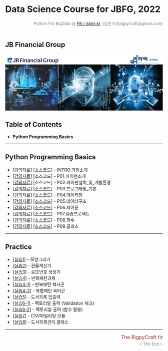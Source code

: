 
# Data Science Course for JBFG, 2022

<div align='right'><font size=2 color='gray'>Python For BigData @ <font color='blue'><a href='https://www.facebook.com/jskim.kr'>FB / jskim.kr</a></font>, [김진수](bigpycraft@gmail.com)</font></div>
<br>

## JB Financial Group

<img src="../images/img_main_front.png">

## Table of Contents
- <b>Python Programming Basics</b>

<hr>

## Python Programming Basics

- [[강의자료]][pyt-00]  [소스코드]  - INTRO.과정소개
- [[강의자료]][pyt-01]  [소스코드]  - P01.파이썬소개
- [[강의자료]][pyt-02]  [소스코드]  - P02.파이썬설치_및_개발환경
- [[강의자료]][pyt-03]  [[소스코드]][code-03]  - P03.프로그래밍_기본
- [[강의자료]][pyt-04]  [[소스코드]][code-04]  - P04.데이터형
- [[강의자료]][pyt-05]  [[소스코드]][code-05]  - P05.데이터구조
- [[강의자료]][pyt-06]  [[소스코드]][code-06]  - P06.제어문
- [[강의자료]][pyt-07]  [[소스코드]][code-07]  - P07.실습프로젝트
- [[강의자료]][pyt-08]  [[소스코드]][code-08]  - P08.함수
- [[강의자료]][pyt-09]  [[소스코드]][code-09]  - P09.클래스

<hr>

## Practice

- [[실습1]][prac-01] - 모양그리기
- [[실습2]][prac-02] - 환율계산기
- [[실습3]][prac-03] - 로또번호 생성기
- [[실습4]][prac-04] - 반복패턴과제
- [[실습4-1]][prac-041] - 반복패턴 핵사곤
- [[실습4-2]][prac-042] - 복합패턴 옥타곤
- [[실습5]][prac-05] - 도서목록 입출력
- [[실습6-1]][prac-061] - 팩토리알 출력 (Validation 체크)
- [[실습6-2]][prac-062] - 팩토리알 출력 (함수 활용)
- [[실습7]][prac-07] - CSV파일리딩 모듈
- [[실습8]][prac-08] - 도서목록관리 클래스


[pyt-00]: ./docu/P00.파이썬코딩_교육과정.pdf                   "Go Pyt-00"
[pyt-01]: ./docu/P01.파이썬소개.pdf                            "Go Pyt-01"
[pyt-02]: ./docu/P02.파이썬설치_및_개발환경.pdf                "Go Pyt-02"
[pyt-03]: ./docu/P03.프로그래밍_기본.pdf                       "Go Pyt-03"
[pyt-04]: ./docu/P04.데이터형.pdf                              "Go Pyt-04"
[pyt-05]: ./docu/P05.데이터구조.pdf                            "Go Pyt-05"
[pyt-06]: ./docu/P06.제어문.pdf                                "Go Pyt-06"
[pyt-07]: ./docu/P07.실습프로젝트.pdf                          "Go Pyt-07"
[pyt-071]:./docu/P07.실습프로젝트1.pdf                         "Go Pyt-071"
[pyt-072]:./docu/P07.실습프로젝트2_code.pdf                    "Go Pyt-072"
[pyt-073]:./docu/P07.실습프로젝트3.pdf                         "Go Pyt-073"
[pyt-08]: ./docu/P08.함수.pdf                                  "Go Pyt-08"
[pyt-09]: ./docu/P09.클래스.pdf                                "Go Pyt-09"
[pyt-10]: ./docu/P10.모듈&패키지.pdf                           "Go Pyt-10"
[pyt-11]: ./docu/P11.에러&예외처리.pdf                         "Go Pyt-11"
[pyt-ex]: ./docu/파이썬프로그래밍_실습.pdf                     "Go Pyt-ex"

[code-00]: #                                                   "Go Code-00"
[code-01]: #                                                   "Go Code-01"
[code-02]: #                                                   "Go Code-02"
[code-03]: ./code/PYT_SECT03_rc1.md                            "Go Code-03"
[code-04]: ./code/PYT_SECT04_rc1.md                            "Go Code-04"
[code-05]: ./code/PYT_SECT05_rc2.md                            "Go Code-05"
[code-06]: ./code/PYT_SECT06_rc2.md                            "Go Code-06"
[code-07]: ./code/PYT_SECT07_rc4.md                            "Go Code-07"
[code-08]: ./code/PYT_SECT08_rc2.md                            "Go Code-08"
[code-09]: ./code/PYT_SECT09_rc2.md                            "Go Code-09"
[code-10]: ./code/PYT_SECT10_rc1.md                            "Go Code-10"
[code-11]: ./code/PYT_SECT11_rc1.md                            "Go Code-11"


[prac-01]: ./practice/실습1_모양그리기.pdf                     "Go 실습-01"
[prac-02]: ./practice/실습2_환율계산기.pdf                     "Go 실습-02"
[prac-03]: ./practice/실습3_로또번호생성기.pdf                 "Go 실습-03"
[prac-04]: ./practice/실습4_거북이응용과제.pdf                 "Go 실습-04"
[prac-041]:./practice/실습4-1_반복패턴_핵사곤.pdf              "Go 실습-04-1"
[prac-042]:./practice/실습4-2_복합패턴_옥타곤.pdf              "Go 실습-04-2"
[prac-05]: ./practice/실습5_도서목록입출력.pdf                 "Go 실습-05"
[prac-061]:./practice/실습6_팩토리알출력_일반.pdf              "Go 실습-06-1"
[prac-062]:./practice/실습6_팩토리알출력_함수.pdf              "Go 실습-06-2"
[prac-07]: ./practice/실습7_파일리딩_함수.pdf                  "Go 실습-07"
[prac-08]: ./practice/실습8_도서목록관리_클래스.pdf            "Go 실습-08"



[quiz-01]: ./practice/QUIZ01_모양그리기.md                     "Go QUIZ01"
[quiz-02]: ./practice/QUIZ02_환율계산기.md                     "Go QUIZ02"
[quiz-03]: ./practice/QUIZ03_로또번호생성기.md                 "Go QUIZ03"
[quiz-041]:./practice/QUIZ04-1_반복패턴_핵사곤.md              "Go QUIZ041"
[quiz-042]:./practice/QUIZ04-2_복합패턴_옥타곤.md              "Go QUIZ042"
[quiz-05]: ./practice/QUIZ05_도서목록입출력.md                 "Go QUIZ05"
[quiz-061]:./practice/QUIZ06_팩토리알출력_일반.md              "Go QUIZ06-1"
[quiz-061]:./practice/QUIZ06_팩토리알출력_함수.md              "Go QUIZ06-1"
[quiz-07]: ./practice/QUIZ07_파일리딩_함수.md                  "Go QUIZ07"
[quiz-08]: ./practice/QUIZ08_도서목록관리_클래스.md            "Go QUIZ08"

<hr>
<marquee><font size=3 color='brown'>The BigpyCraft find the information to design valuable society with Technology & Craft.</font></marquee>
<div align='right'><font size=2 color='gray'> &lt; The End &gt; </font></div>


<!--


## Python Programming Basics

- [[강의자료]][pyt-00]  [소스코드]  - INTRO.과정소개
- [[강의자료]][pyt-01]  [소스코드]  - P01.파이썬소개
- [[강의자료]][pyt-02]  [소스코드]  - P02.파이썬설치_및_개발환경
- [[강의자료]][pyt-03]  [[소스코드]][code-03]  - P03.프로그래밍_기본
- [[강의자료]][pyt-04]  [[소스코드]][code-04]  - P04.데이터형
- [[강의자료]][pyt-05]  [[소스코드]][code-05]  - P05.데이터구조
- [[강의자료]][pyt-06]  [[소스코드]][code-06]  - P06.제어문
- [[강의자료]][pyt-07]  [[소스코드]][code-07]  - P07.실습프로젝트
- [[강의자료]][pyt-08]  [[소스코드]][code-08]  - P08.함수
- [[강의자료]][pyt-09]  [[소스코드]][code-09]  - P09.클래스
- [[강의자료]][pyt-10]  [[소스코드]][code-10]  - T10.모듈&패키지
- [[강의자료]][pyt-11]  [[소스코드]][code-11]  - T11.에러&예외처리        <br/><br/>

- [[실습문제]][pyt-ex]  : 파이썬프로그래밍 실습

-->

